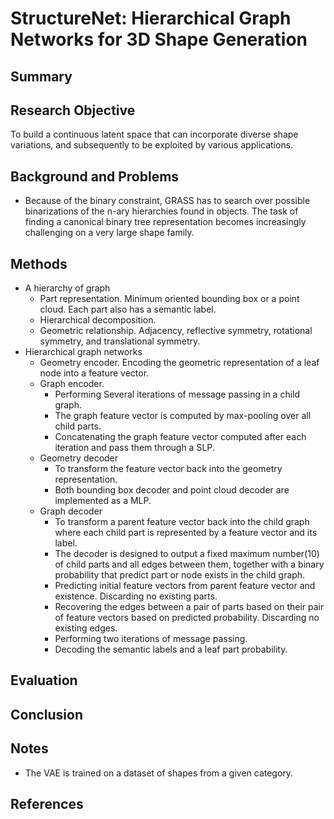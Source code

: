 # StructureNet: Hierarchical Graph Networks for 3D Shape Generation

## Summary

## Research Objective
To build a continuous latent space that can incorporate diverse shape variations, and subsequently to be exploited by various applications.
## Background and Problems
- Because of the binary constraint, GRASS has to search over possible binarizations of the n-ary hierarchies found in objects. The task of finding a canonical binary tree representation becomes increasingly challenging on a very large shape family.
## Methods
- A hierarchy of graph
	- Part representation. Minimum oriented bounding box or a point cloud. Each part also has a semantic label.
	- Hierarchical decomposition.
	- Geometric relationship. Adjacency, reflective symmetry, rotational symmetry, and translational symmetry.
- Hierarchical graph networks
	- Geometry encoder.  Encoding the geometric representation of a leaf node into a feature vector.
	- Graph encoder.
		- Performing Several iterations of message passing in a child graph.
		- The graph feature vector is computed by max-pooling over all child parts.
		- Concatenating the graph feature vector computed after each iteration and pass them through a SLP.
	- Geometry decoder
		- To transform the feature vector back into the geometry representation.
		- Both bounding box decoder and point cloud decoder are implemented as a MLP.
	- Graph decoder
		- To transform a parent feature vector back into the child graph where each child part is represented by a feature vector and its label.
		- The decoder is designed to output a fixed maximum number(10) of child parts and all edges between them, together with a binary probability that predict part or node exists in the child graph.
		- Predicting initial feature vectors from parent feature vector and existence. Discarding no existing parts.
		- Recovering the edges between a pair of parts based on their pair of feature vectors based on predicted probability. Discarding no existing edges.
		- Performing two iterations of message passing.
		- Decoding the semantic labels and a leaf part probability.
## Evaluation

## Conclusion

## Notes
- The VAE is trained on a dataset of shapes from a given category.
## References
<!--stackedit_data:
eyJoaXN0b3J5IjpbNTQ1NjAyNTU3XX0=
-->